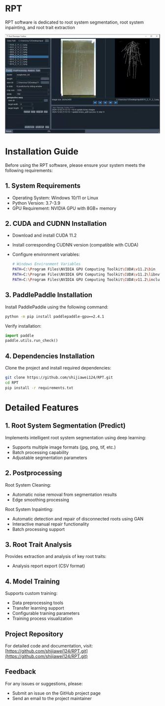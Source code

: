 # RPT
RPT software is dedicated to root system segmentation, root system inpainting, and root trait extraction

![GUI ofRPT](GUI.png)

# Installation Guide

Before using the RPT software, please ensure your system meets the following requirements:

## 1. System Requirements

- Operating System: Windows 10/11 or Linux
- Python Version: 3.7-3.9
- GPU Requirement: NVIDIA GPU with 8GB+ memory

## 2. CUDA and CUDNN Installation

- Download and install CUDA 11.2
- Install corresponding CUDNN version (compatible with CUDA)
- Configure environment variables:
    
    ```bash
    # Windows Environment Variables
    PATH=C:\Program Files\NVIDIA GPU Computing Toolkit\CUDA\v11.2\bin
    PATH=C:\Program Files\NVIDIA GPU Computing Toolkit\CUDA\v11.2\libnvvp
    PATH=C:\Program Files\NVIDIA GPU Computing Toolkit\CUDA\v11.2\include
    ```
    

## 3. PaddlePaddle Installation

Install PaddlePaddle using the following command:

```bash
python -m pip install paddlepaddle-gpu==2.4.1
```

Verify installation:

```python
import paddle
paddle.utils.run_check()
```

## 4. Dependencies Installation

Clone the project and install required dependencies:

```bash
git clone https://github.com/shijiawei124/RPT.git
cd RPT
pip install -r requirements.txt
```

# Detailed Features

## 1. Root System Segmentation (Predict)

Implements intelligent root system segmentation using deep learning:

- Supports multiple image formats (jpg, png, tif, etc.)
- Batch processing capability
- Adjustable segmentation parameters

## 2. Postprocessing

Root System Cleaning:

- Automatic noise removal from segmentation results
- Edge smoothing processing

Root System Inpainting:

- Automatic detection and repair of disconnected roots using GAN
- Interactive manual repair functionality
- Batch processing support

## 3. Root Trait Analysis

Provides extraction and analysis of key root traits:

- Analysis report export (CSV format)

## 4. Model Training

Supports custom training:

- Data preprocessing tools
- Transfer learning support
- Configurable training parameters
- Training process visualization

## Project Repository

For detailed code and documentation, visit: [https://github.com/shijiawei124/RPT.git](https://github.com/shijiawei124/RPT.git)

## Feedback

For any issues or suggestions, please:

- Submit an issue on the GitHub project page
- Send an email to the project maintainer